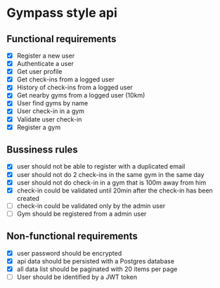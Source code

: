 # Gympass style api

## Functional requirements

- [x] Register a new user
- [x] Authenticate a user
- [x] Get user profile
- [x] Get check-ins from a logged user
- [x] History of check-ins from a logged user
- [x] Get nearby gyms from a logged user (10km)
- [x] User find gyms by name
- [x] User check-in in a gym
- [x] Validate user check-in
- [x] Register a gym

## Bussiness rules

- [x] user should not be able to register with a duplicated email
- [x] user should not do 2 check-ins in the same gym in the same day
- [x] user should not do check-in in a gym that is 100m away from him
- [x] check-in could be validated until 20min after the check-in has been created
- [ ] check-in could be validated only by the admin user
- [ ] Gym should be registered from a admin user

## Non-functional requirements

- [x] user password should be encrypted
- [x] api data should be persisted with a Postgres database
- [x] all data list should be paginated with 20 items per page
- [ ] User should be identified by a JWT token
